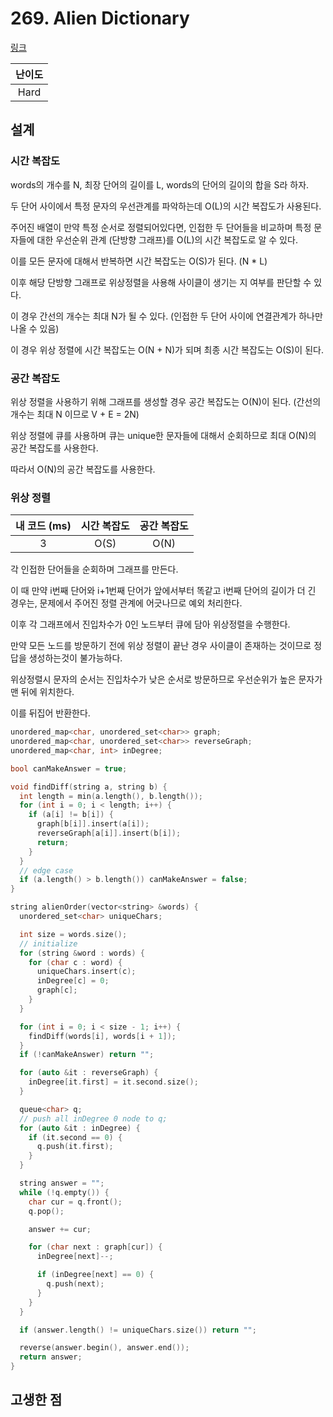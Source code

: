 # 269. Alien Dictionary

[링크](https://leetcode.com/problems/alien-dictionary/)

| 난이도 |
| :----: |
|  Hard  |

## 설계

### 시간 복잡도

words의 개수를 N, 최장 단어의 길이를 L, words의 단어의 길이의 합을 S라 하자.

두 단어 사이에서 특정 문자의 우선관계를 파악하는데 O(L)의 시간 복잡도가 사용된다.

주어진 배열이 만약 특정 순서로 정렬되어있다면, 인접한 두 단어들을 비교하며 특정 문자들에 대한 우선순위 관계 (단방향 그래프)를 O(L)의 시간 복잡도로 알 수 있다.

이를 모든 문자에 대해서 반복하면 시간 복잡도는 O(S)가 된다. (N \* L)

이후 해당 단방향 그래프로 위상정렬을 사용해 사이클이 생기는 지 여부를 판단할 수 있다.

이 경우 간선의 개수는 최대 N가 될 수 있다. (인접한 두 단어 사이에 연결관계가 하나만 나올 수 있음)

이 경우 위상 정렬에 시간 복잡도는 O(N + N)가 되며 최종 시간 복잡도는 O(S)이 된다.

### 공간 복잡도

위상 정렬을 사용하기 위해 그래프를 생성할 경우 공간 복잡도는 O(N)이 된다. (간선의 개수는 최대 N 이므로 V + E = 2N)

위상 정렬에 큐를 사용하며 큐는 unique한 문자들에 대해서 순회하므로 최대 O(N)의 공간 복잡도를 사용한다.

따라서 O(N)의 공간 복잡도를 사용한다.

### 위상 정렬

| 내 코드 (ms) | 시간 복잡도 | 공간 복잡도 |
| :----------: | :---------: | :---------: |
|      3       |    O(S)     |    O(N)     |

각 인접한 단어들을 순회하며 그래프를 만든다.

이 때 만약 i번째 단어와 i+1번째 단어가 앞에서부터 똑같고 i번째 단어의 길이가 더 긴 경우는, 문제에서 주어진 정렬 관계에 어긋나므로 예외 처리한다.

이후 각 그래프에서 진입차수가 0인 노드부터 큐에 담아 위상정렬을 수행한다.

만약 모든 노드를 방문하기 전에 위상 정렬이 끝난 경우 사이클이 존재하는 것이므로 정답을 생성하는것이 불가능하다.

위상정렬시 문자의 순서는 진입차수가 낮은 순서로 방문하므로 우선순위가 높은 문자가 맨 뒤에 위치한다.

이를 뒤집어 반환한다.

```cpp
unordered_map<char, unordered_set<char>> graph;
unordered_map<char, unordered_set<char>> reverseGraph;
unordered_map<char, int> inDegree;

bool canMakeAnswer = true;

void findDiff(string a, string b) {
  int length = min(a.length(), b.length());
  for (int i = 0; i < length; i++) {
    if (a[i] != b[i]) {
      graph[b[i]].insert(a[i]);
      reverseGraph[a[i]].insert(b[i]);
      return;
    }
  }
  // edge case
  if (a.length() > b.length()) canMakeAnswer = false;
}

string alienOrder(vector<string> &words) {
  unordered_set<char> uniqueChars;

  int size = words.size();
  // initialize
  for (string &word : words) {
    for (char c : word) {
      uniqueChars.insert(c);
      inDegree[c] = 0;
      graph[c];
    }
  }

  for (int i = 0; i < size - 1; i++) {
    findDiff(words[i], words[i + 1]);
  }
  if (!canMakeAnswer) return "";

  for (auto &it : reverseGraph) {
    inDegree[it.first] = it.second.size();
  }

  queue<char> q;
  // push all inDegree 0 node to q;
  for (auto &it : inDegree) {
    if (it.second == 0) {
      q.push(it.first);
    }
  }

  string answer = "";
  while (!q.empty()) {
    char cur = q.front();
    q.pop();

    answer += cur;

    for (char next : graph[cur]) {
      inDegree[next]--;

      if (inDegree[next] == 0) {
        q.push(next);
      }
    }
  }

  if (answer.length() != uniqueChars.size()) return "";

  reverse(answer.begin(), answer.end());
  return answer;
}
```

## 고생한 점
